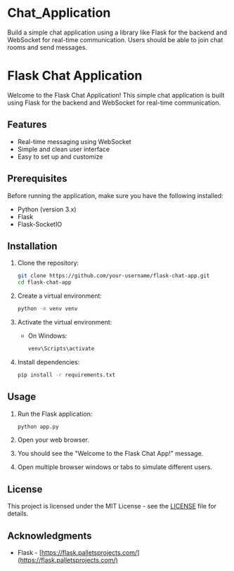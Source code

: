 # Chat_Application
Build a simple chat application using a library like Flask for the backend and WebSocket for real-time communication. Users should be able to join chat rooms and send messages.


# Flask Chat Application

Welcome to the Flask Chat Application! This simple chat application is built using Flask for the backend and WebSocket for real-time communication.

## Features

- Real-time messaging using WebSocket
- Simple and clean user interface
- Easy to set up and customize

## Prerequisites

Before running the application, make sure you have the following installed:

- Python (version 3.x)
- Flask
- Flask-SocketIO

## Installation

1. Clone the repository:

    ```bash
    git clone https://github.com/your-username/flask-chat-app.git
    cd flask-chat-app
    ```

2. Create a virtual environment:

    ```bash
    python -m venv venv
    ```

3. Activate the virtual environment:

    - On Windows:

        ```bash
        venv\Scripts\activate
        ```


4. Install dependencies:

    ```bash
    pip install -r requirements.txt
    ```

## Usage

1. Run the Flask application:

    ```bash
    python app.py
    ```

2. Open your web browser. 

3. You should see the "Welcome to the Flask Chat App!" message.

4. Open multiple browser windows or tabs to simulate different users.


## License

This project is licensed under the MIT License - see the [LICENSE](LICENSE) file for details.

## Acknowledgments

- Flask - [https://flask.palletsprojects.com/](https://flask.palletsprojects.com/)
